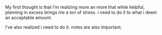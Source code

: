 My first thought is that I'm realizing more an more that while helpful,
planning in excess brings me a ton of stress. i need to do it to what i deem an
acceptable amount.

I've also realized i need to do it. notes are also important.
